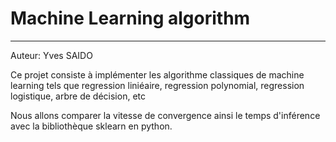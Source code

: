 # Machine Learning algorithm
---
Auteur: Yves SAIDO

Ce projet consiste à implémenter les algorithme classiques de machine learning tels que regression liniéaire, regression polynomial, regression logistique, arbre de décision, etc

Nous allons comparer la vitesse de convergence ainsi le temps d'inférence avec la bibliothèque sklearn en python. 